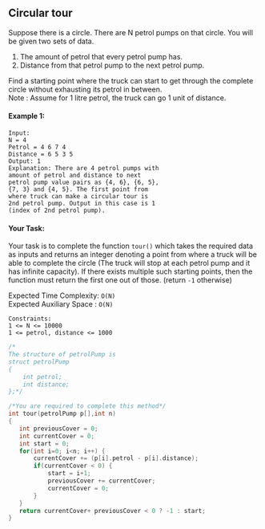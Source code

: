 ## Circular tour

Suppose there is a circle. There are N petrol pumps on that circle. You will be given two sets of data.

1. The amount of petrol that every petrol pump has.
2. Distance from that petrol pump to the next petrol pump.

Find a starting point where the truck can start to get through the complete circle without exhausting its petrol in between.  
Note : Assume for 1 litre petrol, the truck can go 1 unit of distance.

#### Example 1:

```
Input:
N = 4
Petrol = 4 6 7 4
Distance = 6 5 3 5
Output: 1
Explanation: There are 4 petrol pumps with
amount of petrol and distance to next
petrol pump value pairs as {4, 6}, {6, 5},
{7, 3} and {4, 5}. The first point from
where truck can make a circular tour is
2nd petrol pump. Output in this case is 1
(index of 2nd petrol pump).
```

#### Your Task:

Your task is to complete the function `tour()` which takes the required data as inputs and returns an integer denoting a point from where a truck will be able to complete the circle (The truck will stop at each petrol pump and it has infinite capacity). If there exists multiple such starting points, then the function must return the first one out of those. (return `-1` otherwise)

Expected Time Complexity: `O(N)`  
Expected Auxiliary Space : `O(N)`

```
Constraints:
1 <= N <= 10000
1 <= petrol, distance <= 1000
```

```c++
/*
The structure of petrolPump is
struct petrolPump
{
    int petrol;
    int distance;
};*/

/*You are required to complete this method*/
int tour(petrolPump p[],int n)
{
   int previousCover = 0;
   int currentCover = 0;
   int start = 0;
   for(int i=0; i<n; i++) {
       currentCover += (p[i].petrol - p[i].distance);
       if(currentCover < 0) {
           start = i+1;
           previousCover += currentCover;
           currentCover = 0;
       }
   }
   return currentCover+ previousCover < 0 ? -1 : start;
}

```
